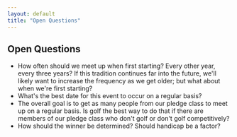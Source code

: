 ```yaml
---
layout: default
title: "Open Questions"
---
```


## Open Questions

* How often should we meet up when first starting?
    Every other year, every three years?
    If this tradition continues far into the future, we'll likely
    want to increase the frequency as we get older; but what about when
    we're first starting?
* What's the best date for this event to occur on a regular basis?
* The overall goal is to get as many people from our pledge class to
    meet up on a regular basis. Is golf the best way to do that
    if there are members of our pledge class who don't golf or don't
    golf competitively?
* How should the winner be determined? Should handicap be a factor?

